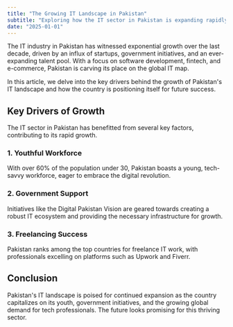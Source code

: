 ```yaml
---
title: "The Growing IT Landscape in Pakistan"
subtitle: "Exploring how the IT sector in Pakistan is expanding rapidly and gaining global attention."
date: "2025-01-01"
---
```


The IT industry in Pakistan has witnessed exponential growth over the last decade, driven by an influx of startups, government initiatives, and an ever-expanding talent pool. With a focus on software development, fintech, and e-commerce, Pakistan is carving its place on the global IT map.

In this article, we delve into the key drivers behind the growth of Pakistan's IT landscape and how the country is positioning itself for future success.

## Key Drivers of Growth

The IT sector in Pakistan has benefitted from several key factors, contributing to its rapid growth.

### 1. Youthful Workforce

With over 60% of the population under 30, Pakistan boasts a young, tech-savvy workforce, eager to embrace the digital revolution.

### 2. Government Support

Initiatives like the Digital Pakistan Vision are geared towards creating a robust IT ecosystem and providing the necessary infrastructure for growth.

### 3. Freelancing Success

Pakistan ranks among the top countries for freelance IT work, with professionals excelling on platforms such as Upwork and Fiverr.

## Conclusion

Pakistan's IT landscape is poised for continued expansion as the country capitalizes on its youth, government initiatives, and the growing global demand for tech professionals. The future looks promising for this thriving sector.

